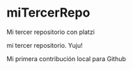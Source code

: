 # miTercerRepo
Mi tercer repositorio con platzi

mi tercer repositorio. Yuju!

Mi primera contribución local para Github
